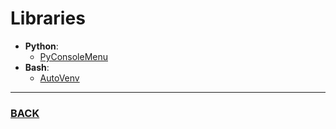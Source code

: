 # Libraries
- **Python**:
  - [PyConsoleMenu](https://github.com/BaggerFast/PyConsoleMenu)
- **Bash**:
  - [AutoVenv](https://github.com/BaggerFast/venv-auto-zsh)
--------
### [BACK](main.md)